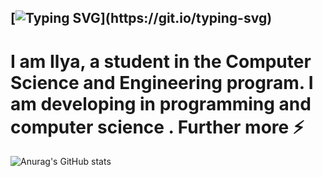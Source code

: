 ## [![Typing SVG](https://readme-typing-svg.demolab.com?font=Prosto+One&pause=1000&color=468EF7&background=3BD3FF00&width=435&lines=Hi+there%2CI+am+Ippoid+(Ilia).)](https://git.io/typing-svg)

# I am Ilya, a student in the Computer Science and Engineering program. I am developing in programming and computer science . Further more ⚡ 


![Anurag's GitHub stats](https://github-readme-stats.vercel.app/api?username=ippolid&show_icons=true&theme=transparent)

<!--
**Ippolid/Ippolid** is a ✨ _special_ ✨ repository because its `README.md` (this file) appears on your GitHub profile.

Here are some ideas to get you started:

- 🔭 I’m currently working on ...
- 🌱 I’m currently learning ...
- 👯 I’m looking to collaborate on ...
- 🤔 I’m looking for help with ...
- 💬 Ask me about ...
- 📫 How to reach me: ...
- 😄 Pronouns: ...
- ⚡ Fun fact: ...
-->
